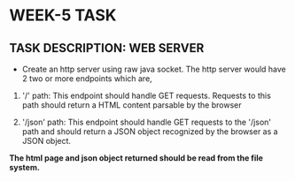 # WEEK-5 TASK

## TASK DESCRIPTION: WEB SERVER

- Create an http server using raw java socket. The http server would have 2 two or more endpoints which are,

1. '/' path: This endpoint should handle GET requests. Requests to this path should return a HTML content parsable by the browser

2. '/json' path: This endpoint should handle GET requests to the '/json' path and should return a JSON object recognized by the browser as a JSON object.

**The html page and json object returned should be read from the file system.**
